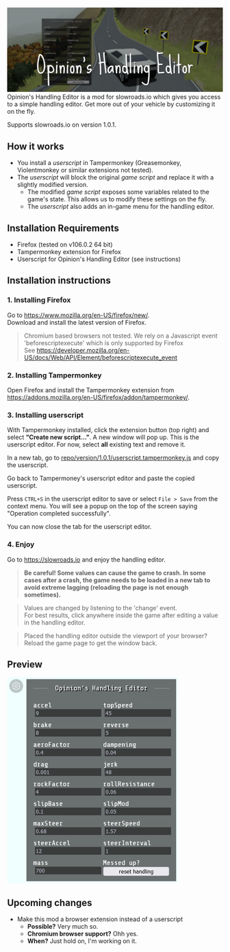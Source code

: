 
![Opinion's Handling Editor for slowroads.io](header.png)
Opinion's Handling Editor is a mod for slowroads.io which gives you access to a simple handling editor. Get more out of your vehicle by customizing it on the fly.

Supports slowroads.io on version 1.0.1.

## How it works
 - You install a *userscript* in Tampermonkey (Greasemonkey, Violentmonkey or similar extensions not tested).
 - The *userscript* will block the original *game script* and replace it with a slightly modified version.
   - The modified *game script* exposes some variables related to the game's state. This allows us to modify these settings on the fly.
   - The *userscript* also adds an in-game menu for the handling editor.

## Installation Requirements
 - Firefox (tested on v106.0.2 64 bit)
 - Tampermonkey extension for Firefox
 - Userscript for Opinion's Handling Editor (see instructions)

## Installation instructions
### 1. Installing Firefox
Go to https://www.mozilla.org/en-US/firefox/new/.  
Download and install the latest version of Firefox.

> Chromium based browsers not tested. We rely on a Javascript event 'beforescriptexecute' which is only supported by Firefox  
> See https://developer.mozilla.org/en-US/docs/Web/API/Element/beforescriptexecute_event

### 2. Installing Tampermonkey
Open Firefox and install the Tampermonkey extension from https://addons.mozilla.org/en-US/firefox/addon/tampermonkey/.

### 3. Installing userscript
With Tampermonkey installed, click the extension button (top right) and select **"Create new script..."**.
A new window will pop up. This is the userscript editor. For now, select **all** existing text and remove it.

In a new tab, go to [repo/version/1.0.1/userscript.tampermonkey.js](version/1.0.1/userscript.tampermonkey.js) and copy the userscript.

Go back to Tampermoney's userscript editor and paste the copied userscript.

Press `CTRL+S` in the userscript editor to save or select `File > Save` from the context menu. You will see a popup on the top of the screen saying "Operation completed successfully".

You can now close the tab for the userscript editor.

### 4. Enjoy
Go to https://slowroads.io and enjoy the handling editor.

> **Be careful! Some values can cause the game to crash.
> In some cases after a crash, the game needs to be loaded in a new tab to avoid extreme lagging (reloading the page is not enough sometimes).**

> Values are changed by listening to the 'change' event.  
> For best results, click anywhere inside the game after editing a value in the handling editor.

> Placed the handling editor outside the viewport of your browser? Reload the game page to get the window back.

## Preview
![Preview of Opinion's Handling Editor](preview.png)

## Upcoming changes
 - Make this mod a browser extension instead of a userscript
   - **Possible?** Very much so.
   - **Chromium browser support?** Ohh yes.
   - **When?** Just hold on, I'm working on it.
